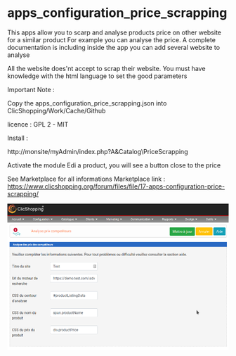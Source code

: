 # apps_configuration_price_scrapping

This apps allow you to scarp and analyse products price on other website for a similar product
For example you can analyse the price.
A complete documentation is including inside the app
you can add several website to analyse

All the website does'nt accept to scrap their website.
You must have knowledge with the html language to set the good parameters

Important Note :

Copy the apps_configuration_price_scrapping.json into ClicShopping/Work/Cache/Github

licence  : GPL 2 - MIT

Install : 

http://monsite/myAdmin/index.php?A&Catalog\PriceScrapping

Activate the module
Edi a product, you will see a button close to the price

See Marketplace for all informations
Marketplace link : https://www.clicshopping.org/forum/files/file/17-apps-configuration-price-scrapping/

![pricescrapping](https://github.com/ClicShoppingOfficialModulesV3/apps_configuration_price_scrapping/blob/master/ModuleInfosJson/price_scrapping.png)


